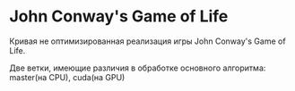 # John Conway's Game of Life

Кривая не оптимизированная реализация игры John Conway's Game of Life.

Две ветки, имеющие различия в обработке основного алгоритма: master(на CPU), cuda(на GPU)
